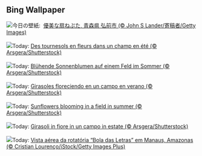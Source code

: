 ## Bing Wallpaper
![](https://www.bing.com/th?id=OHR.HirosakiNeputaFestival2025_JA-JP2869487998_UHD.jpg&w=1000)今日の壁紙: &nbsp;[優美な扇ねぷた, 青森県 弘前市 (© John S Lander/寄稿者/Getty Images)](https://www.bing.com/th?id=OHR.HirosakiNeputaFestival2025_JA-JP2869487998_UHD.jpg)
<br><br/>
![](https://www.bing.com/th?id=OHR.HappySunflower_FR-FR0643817668_UHD.jpg&w=1000)Today: [Des tournesols en fleurs dans un champ en été (© Arsgera/Shutterstock)](https://www.bing.com/th?id=OHR.HappySunflower_FR-FR0643817668_UHD.jpg)
<br><br/>
![](https://www.bing.com/th?id=OHR.HappySunflower_DE-DE9238055118_UHD.jpg&w=1000)Today: [Blühende Sonnenblumen auf einem Feld im Sommer (© Arsgera/Shutterstock)](https://www.bing.com/th?id=OHR.HappySunflower_DE-DE9238055118_UHD.jpg)
<br><br/>
![](https://www.bing.com/th?id=OHR.HappySunflower_ES-ES4115334134_UHD.jpg&w=1000)Today: [Girasoles floreciendo en un campo en verano (© Arsgera/Shutterstock)](https://www.bing.com/th?id=OHR.HappySunflower_ES-ES4115334134_UHD.jpg)
<br><br/>
![](https://www.bing.com/th?id=OHR.HappySunflower_EN-GB1142788806_UHD.jpg&w=1000)Today: [Sunflowers blooming in a field in summer (© Arsgera/Shutterstock)](https://www.bing.com/th?id=OHR.HappySunflower_EN-GB1142788806_UHD.jpg)
<br><br/>
![](https://www.bing.com/th?id=OHR.HappySunflower_IT-IT1160856056_UHD.jpg&w=1000)Today: [Girasoli in fiore in un campo in estate (© Arsgera/Shutterstock)](https://www.bing.com/th?id=OHR.HappySunflower_IT-IT1160856056_UHD.jpg)
<br><br/>
![](https://www.bing.com/th?id=OHR.RotatoriaLetras_PT-BR3269837053_UHD.jpg&w=1000)Today: [Vista aérea da rotatória “Bola das Letras” em Manaus, Amazonas (© Cristian Lourenço/iStock/Getty Images Plus)](https://www.bing.com/th?id=OHR.RotatoriaLetras_PT-BR3269837053_UHD.jpg)
<br><br/>
